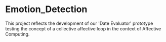 # Emotion_Detection

This project reflects the development of our 'Date Evaluator' prototype testing the concept of
a collective affective loop in the context of Affective Computing.